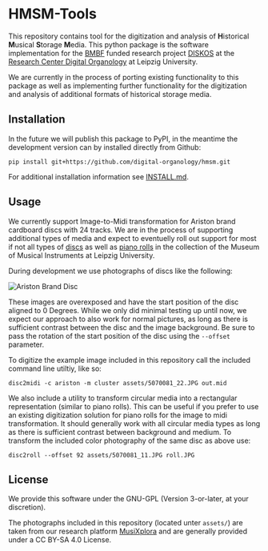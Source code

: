 # HMSM-Tools

This repository contains tool for the digitization and analysis of **H**istorical **M**usical **S**torage **M**edia.
This python package is the software implementation for the [BMBF](https://www.bmbf.de/bmbf/de/home/home_node.html) funded research project [DISKOS](https://organology.uni-leipzig.de/index.php/forschung/diskos) at the [Research Center Digital Organology](https://organology.uni-leipzig.de/) at Leipzig University.

We are currently in the process of porting existing functionality to this package as well as implementing further functionality for the digitization and analysis of additional formats of historical storage media.

## Installation

In the future we will publish this package to PyPI, in the meantime the development version can by installed directly from Github:

```{bash}
pip install git+https://github.com/digital-organology/hmsm.git
```

For additional installation information see [INSTALL.md](docs/INSTALL.md).

## Usage

We currently support Image-to-Midi transformation for Ariston brand cardboard discs with 24 tracks. We are in the process of supporting additional types of media and expect to eventuelly roll out support for most if not all types of [discs](https://www.musixplora.de/mxp/2003518) as well as [piano rolls](https://www.musixplora.de/mxp/2002522) in the collection of the Museum of Musical Instruments at Leipzig University.

During development we use photographs of discs like the following:

![Ariston Brand Disc](assets/5070081_22.JPG)

These images are overexposed and have the start position of the disc aligned to 0 Degrees.
While we only did minimal testing up until now, we expect our approach to also work for normal pictures, as long as there is sufficient contrast between the disc and the image background.
Be sure to pass the rotation of the start position of the disc using the `--offset` parameter.

To digitize the example image included in this repository call the included command line utiltiy, like so:

```
disc2midi -c ariston -m cluster assets/5070081_22.JPG out.mid
```

We also include a utility to transform circular media into a rectangular representation (similar to piano rolls).
This can be useful if you prefer to use an existing digitization solution for piano rolls for the image to midi transformation.
It should generally work with all circular media types as long as there is sufficient contrast between background and medium.
To transform the included color photography of the same disc as above use:

```
disc2roll --offset 92 assets/5070081_11.JPG roll.JPG
```

## License

We provide this software under the GNU-GPL (Version 3-or-later, at your discretion).

The photographs included in this repository (located unter `assets/`) are taken from our research platform [MusiXplora](https://www.musixplora.de/) and are generally provided under a CC BY-SA 4.0 License.
